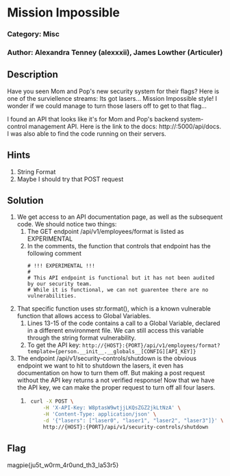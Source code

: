 # Mission Impossible
### Category: Misc
### Author: Alexandra Tenney (alexxxii), James Lowther (Articuler)

## Description

Have you seen Mom and Pop's new security system for their flags? Here is one of the surviellence streams: <link> Its got lasers... Mission Impossible style! I wonder if we could manage to turn those lasers off to get to that flag...

I found an API that looks like it's for Mom and Pop's backend system-control management API. Here is the link to the docs: http://<ip>:5000/api/docs. I was also able to find the code running on their servers.

## Hints
1. String Format
2. Maybe I should try that POST request

## Solution

1. We get access to an API documentation page, as well as the subsequent code. We should notice two things:
    1. The GET endpoint /api/v1/employees/format is listed as EXPERIMENTAL
    2. In the comments, the function that controls that endpoint has the following comment
        ```
        # !!! EXPERIMENTAL !!!
        #
        # This API endpoint is functional but it has not been audited by our security team.
        # While it is functional, we can not guarentee there are no vulnerabilities.
        ```
2. That specific function uses str.format(), which is a known vulnerable function that allows access to Global Variables.
    1. Lines 13-15 of the code contains a call to a Global Variable, declared in a different environment file. We can still access this variable through the string format vulnerability.
    2. To get the API key: `http://{HOST}:{PORT}/api/v1/employees/format?template={person.__init__.__globals__[CONFIG][API_KEY]}`
3. The endpoint /api/v1/security-controls/shutdown is the obvious endpoint we want to hit to shutdown the lasers, it even has documentation on how to turn them off. But making a post request without the API key returns a not verified response! Now that we have the API key, we can make the proper request to turn off all four lasers.
    1. ```sh
        curl -X POST \
            -H 'X-API-Key: W8ptasW9wtjjLKQsZGZ2jkLtNzA' \
            -H 'Content-Type: application/json' \
            -d '{"lasers": ["laser0", "laser1", "laser2", "laser3"]}' \
            http://{HOST}:{PORT}/api/v1/security-controls/shutdown
        ```

## Flag
magpie{ju5t_w0rm_4r0und_th3_la53r5}
